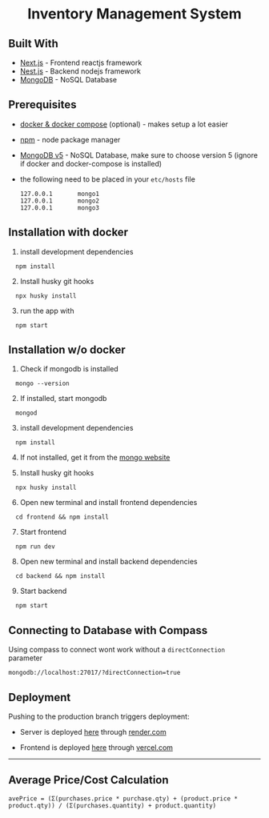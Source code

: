 <div align="center">
  <h1 align="center">Inventory Management System</h1>
</div>

## Built With

-   [Next.js](https://nextjs.org/) - Frontend reactjs framework
-   [Nest.js](https://nestjs.com/) - Backend nodejs framework
-   [MongoDB](https://www.mongodb.com/) - NoSQL Database

## Prerequisites

-   [docker & docker compose](https://docs.docker.com/compose/) (optional) - makes setup a lot easier
-   [npm](https://nodejs.org/en/) - node package manager
-   [MongoDB v5](https://www.mongodb.com/try/download/community) - NoSQL Database, make sure to choose version 5 (ignore if docker and docker-compose is installed)
-   the following need to be placed in your `etc/hosts` file

    ```
    127.0.0.1       mongo1
    127.0.0.1       mongo2
    127.0.0.1       mongo3
    ```

## Installation with docker

1. install development dependencies

```
  npm install
```

2. Install husky git hooks

```
  npx husky install
```

3. run the app with

```
  npm start
```

## Installation w/o docker

1. Check if mongodb is installed

```
  mongo --version
```

2. If installed, start mongodb

```
  mongod
```

3. install development dependencies

```
  npm install
```

4. If not installed, get it from the [mongo website](https://www.mongodb.com/)

5. Install husky git hooks

```
  npx husky install
```

6. Open new terminal and install frontend dependencies

```
  cd frontend && npm install
```

7. Start frontend

```
  npm run dev
```

8. Open new terminal and install backend dependencies

```
  cd backend && npm install
```

9. Start backend

```
  npm start
```

## Connecting to Database with Compass

Using compass to connect wont work without a `directConnection` parameter

```
mongodb://localhost:27017/?directConnection=true
```

## Deployment

Pushing to the production branch triggers deployment:

-   Server is deployed [here](https://dashboard.render.com/web/srv-ccb9atkgqg461mcodu70) through [render.com](https://dashboard.render.com/web/srv-ccb9atkgqg461mcodu70)

-   Frontend is deployed [here](https://desktop-ims.vercel.app) through [vercel.com](https://vercel.com/tristanjeruta/desktop-ims)

---

## Average Price/Cost Calculation

```
avePrice = (Σ(purchases.price * purchase.qty) + (product.price * product.qty)) / (Σ(purchases.quantity) + product.quantity)
```
